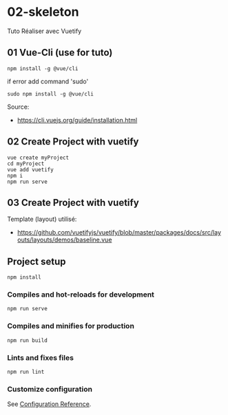 # 02-skeleton

Tuto Réaliser avec Vuetify

## 01 Vue-Cli (use for tuto)
```
npm install -g @vue/cli

```

if error add command 'sudo'

```
sudo npm install -g @vue/cli

```

Source:
  - https://cli.vuejs.org/guide/installation.html

## 02 Create Project with vuetify
```
vue create myProject
cd myProject
vue add vuetify
npm i
npm run serve
```

## 03 Create Project with vuetify
Template (layout) utilisé:
  - https://github.com/vuetifyjs/vuetify/blob/master/packages/docs/src/layouts/layouts/demos/baseline.vue

## Project setup
```
npm install
```

### Compiles and hot-reloads for development
```
npm run serve
```

### Compiles and minifies for production
```
npm run build
```

### Lints and fixes files
```
npm run lint
```

### Customize configuration
See [Configuration Reference](https://cli.vuejs.org/config/).
